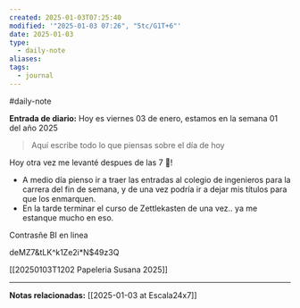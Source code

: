 ```yaml
---
created: 2025-01-03T07:25:40
modified: '"2025-01-03 07:26", "5tc/G1T+6"'
date: 2025-01-03
type:
  - daily-note
aliases: 
tags:
  - journal
---
```

#daily-note 

**Entrada de diario:** 
Hoy es viernes 03 de enero, estamos en la semana 01 del año 2025

> Aquí escribe todo lo que piensas sobre el día de hoy

Hoy otra vez me levanté despues de las 7 🤬!
- A medio día pienso ir a traer las entradas al colegio de ingenieros para la carrera del fin de semana, y de una vez podría ir a dejar mis títulos para que los enmarquen.
- En la tarde terminar el curso de Zettlekasten de una vez.. ya me estanque mucho en eso.

Contrasñe BI en linea

deMZ7&tLK^k1Ze2i*N$49z3Q

[[20250103T1202 Papeleria Susana 2025]]


----
**Notas relacionadas:**
[[2025-01-03 at Escala24x7]]
